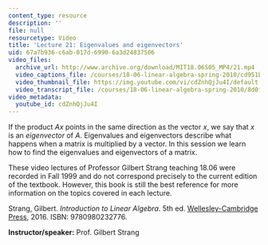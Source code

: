```yaml
---
content_type: resource
description: ''
file: null
resourcetype: Video
title: 'Lecture 21: Eigenvalues and eigenvectors'
uid: 67a7b936-c6ab-017d-6990-6a3d24837506
video_files:
  archive_url: http://www.archive.org/download/MIT18.06S05_MP4/21.mp4
  video_captions_file: /courses/18-06-linear-algebra-spring-2010/cd951b4d5f165c1f9bfc1d7090be5ca2_cdZnhQjJu4I.vtt
  video_thumbnail_file: https://img.youtube.com/vi/cdZnhQjJu4I/default.jpg
  video_transcript_file: /courses/18-06-linear-algebra-spring-2010/8d0f7baefcedee6596eaab43c55122fe_cdZnhQjJu4I.pdf
video_metadata:
  youtube_id: cdZnhQjJu4I
---
```


If the product _Ax_ points in the same direction as the vector _x_, we say that _x_ is an _eigenvector_ of _A_. Eigenvalues and eigenvectors describe what happens when a matrix is multiplied by a vector. In this session we learn how to find the eigenvalues and eigenvectors of a matrix.

These video lectures of Professor Gilbert Strang teaching 18.06 were recorded in Fall 1999 and do not correspond precisely to the current edition of the textbook. However, this book is still the best reference for more information on the topics covered in each lecture.

Strang, Gilbert. _Introduction to Linear Algebra_. 5th ed. [Wellesley-Cambridge Press](http://www.wellesleycambridge.com/), 2016. ISBN: 9780980232776.

**Instructor/speaker:** Prof. Gilbert Strang